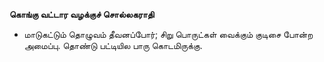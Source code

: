 **கொங்கு வட்டார வழக்குச் சொல்லகராதி**
- மாடுகட்டும் தொழுவம் தீவனப்போர்; சிறு பொருட்கள் வைக்கும் குடிசை போன்ற அமைப்பு. தொண்டு பட்டியில பாரு கொடமிருக்கு.

